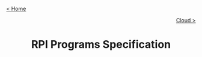 [< Home](../README.md)

[<p style="text-align:right">Cloud ></p>](../Cloud/README.md)

<h1 style="font-weight: bold; text-align:center">RPI Programs Specification</h1>